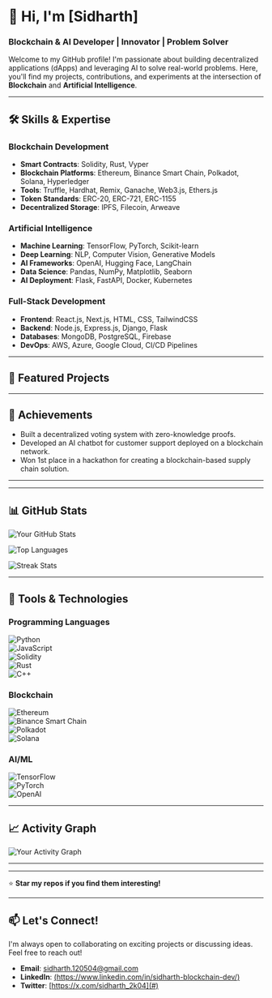 # 👋 Hi, I'm [Sidharth]  
### Blockchain & AI Developer | Innovator | Problem Solver  

Welcome to my GitHub profile! I'm passionate about building decentralized applications (dApps) and leveraging AI to solve real-world problems. Here, you'll find my projects, contributions, and experiments at the intersection of **Blockchain** and **Artificial Intelligence**.  

---

## 🛠️ **Skills & Expertise**  

### **Blockchain Development**  
- **Smart Contracts**: Solidity, Rust, Vyper  
- **Blockchain Platforms**: Ethereum, Binance Smart Chain, Polkadot, Solana, Hyperledger  
- **Tools**: Truffle, Hardhat, Remix, Ganache, Web3.js, Ethers.js  
- **Token Standards**: ERC-20, ERC-721, ERC-1155  
- **Decentralized Storage**: IPFS, Filecoin, Arweave  

### **Artificial Intelligence**  
- **Machine Learning**: TensorFlow, PyTorch, Scikit-learn  
- **Deep Learning**: NLP, Computer Vision, Generative Models  
- **AI Frameworks**: OpenAI, Hugging Face, LangChain  
- **Data Science**: Pandas, NumPy, Matplotlib, Seaborn  
- **AI Deployment**: Flask, FastAPI, Docker, Kubernetes  

### **Full-Stack Development**  
- **Frontend**: React.js, Next.js, HTML, CSS, TailwindCSS  
- **Backend**: Node.js, Express.js, Django, Flask  
- **Databases**: MongoDB, PostgreSQL, Firebase  
- **DevOps**: AWS, Azure, Google Cloud, CI/CD Pipelines  

---

## 🚀 **Featured Projects**  


---

## 🌟 **Achievements**  
- Built a decentralized voting system with zero-knowledge proofs.  
- Developed an AI chatbot for customer support deployed on a blockchain network.  
- Won 1st place in a hackathon for creating a blockchain-based supply chain solution.  

--- 

---

## 📊 **GitHub Stats**  

![Your GitHub Stats](https://github-readme-stats.vercel.app/api?username=SIDHARTH20K4&show_icons=true&theme=dark&hide_border=true&include_all_commits=true&count_private=true)  

![Top Languages](https://github-readme-stats.vercel.app/api/top-langs/?username=SIDHARTH20K4&layout=compact&theme=dark&hide_border=true&langs_count=10)  

![Streak Stats](https://streak-stats.demolab.com/?user=SIDHARTH20K4&theme=dark&hide_border=true)  

---

## 🔧 **Tools & Technologies**  

### **Programming Languages**  
![Python](https://img.shields.io/badge/Python-3776AB?style=for-the-badge&logo=python&logoColor=white)  
![JavaScript](https://img.shields.io/badge/JavaScript-F7DF1E?style=for-the-badge&logo=javascript&logoColor=black)  
![Solidity](https://img.shields.io/badge/Solidity-%23363636.svg?style=for-the-badge&logo=solidity&logoColor=white)  
![Rust](https://img.shields.io/badge/Rust-000000?style=for-the-badge&logo=rust&logoColor=white)  
![C++](https://img.shields.io/badge/C%2B%2B-00599C?style=for-the-badge&logo=c%2B%2B&logoColor=white)  

### **Blockchain**  
![Ethereum](https://img.shields.io/badge/Ethereum-3C3C3D?style=for-the-badge&logo=Ethereum&logoColor=white)  
![Binance Smart Chain](https://img.shields.io/badge/Binance%20Smart%20Chain-F0B90B?style=for-the-badge&logo=binance&logoColor=white)  
![Polkadot](https://img.shields.io/badge/Polkadot-E6007A?style=for-the-badge&logo=polkadot&logoColor=white)  
![Solana](https://img.shields.io/badge/Solana-000000?style=for-the-badge&logo=solana&logoColor=white)  

### **AI/ML**  
![TensorFlow](https://img.shields.io/badge/TensorFlow-%23FF6F00.svg?style=for-the-badge&logo=TensorFlow&logoColor=white)  
![PyTorch](https://img.shields.io/badge/PyTorch-%23EE4C2C.svg?style=for-the-badge&logo=PyTorch&logoColor=white)  
![OpenAI](https://img.shields.io/badge/OpenAI-412991?style=for-the-badge&logo=openai&logoColor=white)  

---

## 📈 **Activity Graph**  

![Your Activity Graph](https://github-readme-activity-graph.vercel.app/graph?username=SIDHARTH20K4&theme=github-dark&hide_border=true&area=true)  

---


---

⭐️ **Star my repos if you find them interesting!**  

---

## 📫 **Let's Connect!**  
I'm always open to collaborating on exciting projects or discussing ideas. Feel free to reach out!  

- **Email**: [sidharth.120504@gmail.com](mailto:sidharth.120504@gmail.com)  
- **LinkedIn**: [(https://www.linkedin.com/in/sidharth-blockchain-dev/)](#)  
- **Twitter**: [https://x.com/sidharth_2k04](#)  
 
